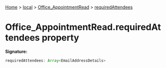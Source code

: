 [Home](./index) &gt; [local](local.md) &gt; [Office\_AppointmentRead](local.office_appointmentread.md) &gt; [requiredAttendees](local.office_appointmentread.requiredattendees.md)

# Office\_AppointmentRead.requiredAttendees property


**Signature:**
```javascript
requiredAttendees: Array<EmailAddressDetails>
```
